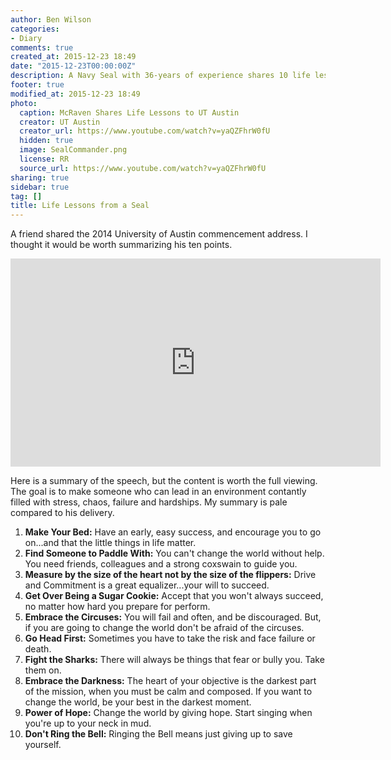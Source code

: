 ```yaml
---
author: Ben Wilson
categories:
- Diary
comments: true
created_at: 2015-12-23 18:49
date: "2015-12-23T00:00:00Z"
description: A Navy Seal with 36-years of experience shares 10 life lessons.
footer: true
modified_at: 2015-12-23 18:49
photo:
  caption: McRaven Shares Life Lessons to UT Austin
  creator: UT Austin
  creator_url: https://www.youtube.com/watch?v=yaQZFhrW0fU
  hidden: true
  image: SealCommander.png
  license: RR
  source_url: https://www.youtube.com/watch?v=yaQZFhrW0fU
sharing: true
sidebar: true
tag: []
title: Life Lessons from a Seal
---
```


A friend shared the 2014 University of Austin commencement address. I thought it would be worth summarizing his ten points.

<!--more-->

<div class='center-align'>
<embed width="592" height="333"
src="http://www.youtube.com/v/yaQZFhrW0fU">
</div>

Here is a summary of the speech, but the content is worth the full viewing. The goal is to make someone who can lead in an environment contantly filled with stress, chaos, failure and hardships. My summary is pale compared to his delivery.

1. **Make Your Bed:** Have an early, easy success, and encourage you to go on...and that the little things in life matter.
2. **Find Someone to Paddle With:** You can't change the world without help. You need friends, colleagues and a strong coxswain to guide you.
3. **Measure by the size of the heart not by the size of the flippers:** Drive and Commitment is a great equalizer...your will to succeed.
4. **Get Over Being a Sugar Cookie:** Accept that you won't always succeed, no matter how hard you prepare for perform.
5. **Embrace the Circuses:** You will fail and often, and be discouraged. But, if you are going to change the world don't be afraid of the circuses.
6. **Go Head First:** Sometimes you have to take the risk and face failure or death.
7. **Fight the Sharks:** There will always be things that fear or bully you. Take them on.
8. **Embrace the Darkness:** The heart of your objective is the darkest part of the mission, when you must be calm and composed. If you want to change the world, be your best in the darkest moment.
9. **Power of Hope:** Change the world by giving hope. Start singing when you're up to your neck in mud.
10. **Don't Ring the Bell:** Ringing the Bell means just giving up to save yourself.
